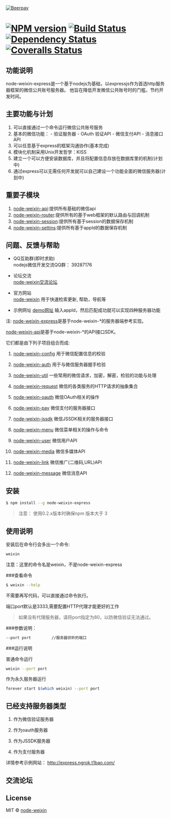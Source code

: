 [![Beerpay](https://beerpay.io/node-weixin/node-weixin-express/badge.svg?style=flat-square)](https://beerpay.io/node-weixin/node-weixin-express)
#  [![NPM version][npm-image]][npm-url] [![Build Status][travis-image]][travis-url] [![Dependency Status][daviddm-image]][daviddm-url]  [![Coveralls Status][coveralls-image]][coveralls-url]

> 

## 功能说明
  node-weixin-express是一个基于nodejs为基础，以expressjs作为首选http服务器框架的微信公共账号服务器。
  他旨在降低开发微信公共账号时的门槛，节约开发时间。
  

## 主要功能与计划

  1. 可以直接通过一个命令运行微信公共账号服务
  2. 基本的微信功能：
    - 验证服务器
    - OAuth 验证API
    - 微信支付API
    - 消息接口API
  3. 可以任意基于express的框架沟通协作(基本完成)
  4. 模块化机制采用Unix开发哲学：KISS
  5. 建立一个可以方便安装数据库，并且将配置信息存放在数据库里的机制(计划中)
  6. 通过express可以无需任何开发就可以自己建设一个功能全面的微信服务器(计划中)
  

## 重要子模块
  1. [node-weixin-api](https://github.com/node-weixin/node-weixin-api):提供所有基础的微信api
  2. [node-weixin-router](https://github.com/node-weixin/node-weixin-api):提供所有的基于web框架的默认路由与回调机制
  3. [node-weixin-session](https://github.com/node-weixin/node-weixin-session):提供所有基于session的数据保存机制
  4. [node-weixin-settins](https://github.com/node-weixin/node-weixin-settings):提供所有基于appId的数据保存机制


## 问题、反馈与帮助

* QQ互助群(即时求助)  
  nodejs微信开发交流QQ群： 39287176

* 论坛交流  
  [node-weixin交流论坛](http://forum.node-weixin.com/)

* 官方网站  
  [node-weixin](http://www.node-weixin.com/) 用于快速检索更新, 帮助，导航等
  
* 示例网址 
  [demo网址](http://express.ngrok.t1bao.com/) 输入appId，然后匹配成功就可以实现四种服务器功能

注:
 [node-weixin-express](https://github.com/node-weixin/node-weixin-express)是基于node-weixin-*的服务器端参考实现。

 [node-weixin-api](https://github.com/node-weixin/node-weixin-api)是基于node-weixin-*的API接口SDK。

 它们都是由下列子项目组合而成:

 1. [node-weixin-config](https://github.com/node-weixin/node-weixin-config)
    用于微信配置信息的校验

 2. [node-weixin-auth](https://github.com/node-weixin/node-weixin-auth)
    用于与微信服务器握手检验

 3. [node-weixin-util](https://github.com/node-weixin/node-weixin-util)
    一些常用的微信请求，加密，解密，检验的功能与处理

 4. [node-weixin-request](https://github.com/node-weixin/node-weixin-request)
    微信的各类服务的HTTP请求的抽象集合

 5. [node-weixin-oauth](https://github.com/node-weixin/node-weixin-oauth)
    微信OAuth相关的操作

 6. [node-weixin-pay](https://github.com/node-weixin/node-weixin-pay)
    微信支付的服务器接口

 7. [node-weixin-jssdk](https://github.com/node-weixin/node-weixin-jssdk)
    微信JSSDK相关的服务器接口

 8. [node-weixin-menu](https://github.com/node-weixin/node-weixin-menu)
    微信菜单相关的操作与命令
    
 9. [node-weixin-user](https://github.com/node-weixin/node-weixin-user)
    微信用户API
    
10. [node-weixin-media](https://github.com/node-weixin/node-weixin-media)
    微信多媒体API

11. [node-weixin-link](https://github.com/node-weixin/node-weixin-link)
    微信推广(二维码,URL)API
 
12. [node-weixin-message](https://github.com/node-weixin/node-weixin-message)
    微信消息API

## 安装

```sh
$ npm install --g node-weixin-express
```

> 注意： 使用0.2.x版本时确保npm 版本大于 3


## 使用说明

安装后在命令行会多出一个命令:

```sh
weixin
```
注意：这里的命令名是weixin，不是node-weixin-express

###查看命令

```sh
$ weixin --help
```

不需要再写代码，可以直接通过命令执行。

端口port默认是3333,需要配置HTTP代理才能更好的工作
  >如果没有代理服务器，请将port指定为80，以防微信验证无法通过。


###参数说明：

```sh
--port port         //服务器侦听的端口
```

###运行说明

普通命令运行

```sh
weixin --port port
```

作为永久服务器运行
```sh
forever start $(which weixin) --port port
```
## 已经支持服务器类型

1. 作为微信验证服务器

2. 作为oauth服务器

3. 作为JSSDK服务器

4. 作为支付服务器

详情参考示例网站：
http://express.ngrok.t1bao.com/


## 交流论坛


## License

MIT © [node-weixin](http://www.node-weixin.com)


[npm-image]: https://badge.fury.io/js/node-weixin-express.svg
[npm-url]: https://npmjs.org/package/node-weixin-express
[travis-image]: https://travis-ci.org/node-weixin/node-weixin-express.svg?branch=master
[travis-url]: https://travis-ci.org/node-weixin/node-weixin-express
[daviddm-image]: https://david-dm.org/node-weixin/node-weixin-express.svg?theme=shields.io
[daviddm-url]: https://david-dm.org/node-weixin/node-weixin-express
[coveralls-image]: https://coveralls.io/repos/node-weixin/node-weixin-express/badge.svg?branch=master&service=github
[coveralls-url]: https://coveralls.io/github/node-weixin/node-weixin-express?branch=master
